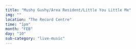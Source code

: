 ```yaml
---
title: "Mushy Gushy/Area Resident/Little You Little Me"
img: ""
location: "The Record Centre"
time: "1pm"
month: "FEB"
day: "10"
sub-category: "live-music"
---
```

